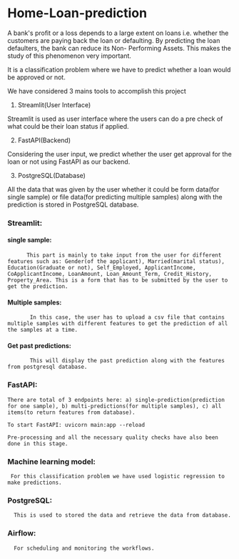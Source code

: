 # Home-Loan-prediction

A bank's profit or a loss depends to a large extent on loans i.e. whether the customers are paying back the loan or defaulting. By predicting the loan defaulters, the bank can reduce its Non- Performing Assets. This makes the study of this phenomenon very important.

It is a classification problem where we have to predict whether a loan would be approved or not. 

We have considered 3 mains tools to accomplish this project
1. Streamlit(User Interface)

  Streamlit is used as user interface where the users can do a pre check of what could be their loan status if applied.
  
2. FastAPI(Backend)

  Considering the user input, we predict whether the user get approval for the loan or not using FastAPI as our backend.
  
3. PostgreSQL(Database)

  All the data that was given by the user whether it could be form data(for single sample) or file data(for predicting multiple samples) along with the prediction is stored in PostgreSQL database.

### Streamlit:
  #### single sample: 
          This part is mainly to take input from the user for different features such as: Gender(of the applicant), Married(marital status), Education(Graduate or not), Self_Employed, ApplicantIncome, CoApplicantIncome, LoanAmount, Loan_Amount_Term, Credit_History, Property_Area. This is a form that has to be submitted by the user to get the prediction.
  
  #### Multiple samples: 
           In this case, the user has to upload a csv file that contains multiple samples with different features to get the prediction of all the samples at a time. 
  
  #### Get past predictions: 
           This will display the past prediction along with the features from postgresql database.
  
### FastAPI:
    There are total of 3 endpoints here: a) single-prediction(prediction for one sample), b) multi-predictions(for multiple samples), c) all items(to return features from database).
    
    To start FastAPI: uvicorn main:app --reload
    
    Pre-processing and all the necessary quality checks have also been done in this stage.
    
    
### Machine learning model:
     For this classification problem we have used logistic regression to make predictions.
     
### PostgreSQL:
      This is used to stored the data and retrieve the data from database.
      
### Airflow:
      For scheduling and monitoring the workflows.



